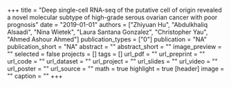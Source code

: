 +++
title = "Deep single-cell RNA-seq of the putative cell of origin revealed a novel molecular subtype of high-grade serous ovarian cancer with poor prognosis"
date = "2019-01-01"
authors = ["Zhiyuan Hu", "Abdulkhaliq Alsaadi", "Nina Wietek", "Laura Santana Gonzalez", "Christopher Yau", "Ahmed Ashour Ahmed"]
publication_types = ["0"]
publication = "NA"
publication_short = "NA"
abstract = ""
abstract_short = ""
image_preview = ""
selected = false
projects = []
tags = []
url_pdf = ""
url_preprint = ""
url_code = ""
url_dataset = ""
url_project = ""
url_slides = ""
url_video = ""
url_poster = ""
url_source = ""
math = true
highlight = true
[header]
image = ""
caption = ""
+++
